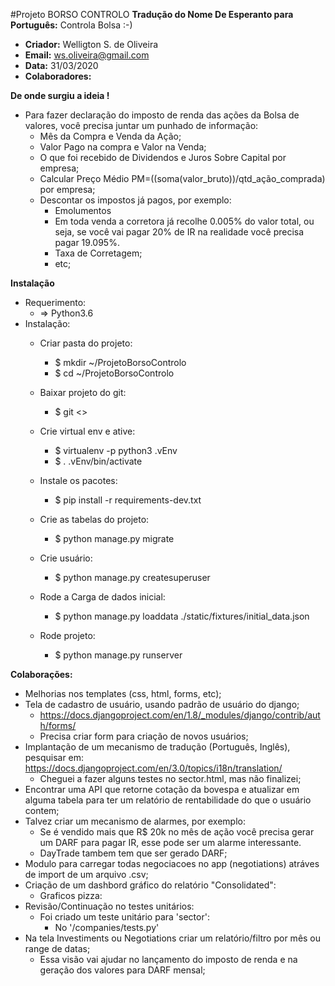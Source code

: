 #Projeto BORSO CONTROLO
**Tradução do Nome De Esperanto para Português:** Controla Bolsa :-)
-   **Criador:** Welligton S. de Oliveira
-   **Email:** ws.oliveira@gmail.com
-   **Data:** 31/03/2020
-   **Colaboradores:**

**De onde surgiu a ideia !**
- Para fazer declaração do imposto de renda das ações da Bolsa de valores, você precisa juntar um punhado 
de informação:
    -   Mês da Compra e Venda da Ação;
    -   Valor Pago na compra e Valor na Venda;
    -   O que foi recebido de Dividendos e Juros Sobre Capital por empresa;
    -   Calcular Preço Médio PM=((soma(valor_bruto))/qtd_ação_comprada) por empresa;
    -   Descontar os impostos já pagos, por exemplo:
        -   Emolumentos
        -   Em toda venda a corretora já recolhe 0.005% do valor total, ou seja, se você vai pagar 20% de IR na
         realidade você precisa pagar 19.095%.
        - Taxa de Corretagem;
        - etc;

**Instalação**
-   Requerimento:
    - => Python3.6
-   Instalação:
    - Criar pasta do projeto:
        -   $ mkdir ~/ProjetoBorsoControlo
        -   $ cd ~/ProjetoBorsoControlo
    - Baixar projeto do git:
        -   $ git <<url>>
    - Crie virtual env e ative:
        -   $ virtualenv -p python3 .vEnv
        -   $ . .vEnv/bin/activate
        
    - Instale os pacotes:
        -   $ pip install -r requirements-dev.txt
       
    - Crie as tabelas do projeto:
        -   $ python manage.py migrate

    - Crie usuário:
        -   $ python manage.py createsuperuser
        
    - Rode a Carga de dados inicial:
        -   $ python manage.py loaddata ./static/fixtures/initial_data.json

    - Rode projeto:        
        -   $ python manage.py runserver        


    
    

**Colaborações:**
- Melhorias nos templates (css, html, forms, etc);
- Tela de cadastro de usuário, usando padrão de usuário do django;
    - https://docs.djangoproject.com/en/1.8/_modules/django/contrib/auth/forms/
    - Precisa criar form para criação de novos usuários;
- Implantação de um mecanismo de tradução (Português, Inglês), pesquisar em:
    https://docs.djangoproject.com/en/3.0/topics/i18n/translation/
    - Cheguei a fazer alguns testes no sector.html, mas não finalizei;
- Encontrar uma API que retorne cotação da bovespa e atualizar em alguma tabela para ter um relatório de rentabilidade
 do que o usuário contem;
- Talvez criar um mecanismo de alarmes, por exemplo:
    -   Se é vendido mais que R$ 20k no mês de ação você precisa gerar um DARF para pagar IR, esse pode
    ser um alarme interessante.
    -   DayTrade tambem tem que ser gerado DARF;
- Modulo para carregar todas negociacoes no app (negotiations) atráves de import de um arquivo .csv;
- Criação de um dashbord gráfico do relatório "Consolidated":
    - Graficos pizza:
- Revisão/Continuação no testes unitários:
    - Foi criado um teste unitário para 'sector':
        - No '/companies/tests.py'
- Na tela Investiments ou Negotiations criar um relatório/filtro por mês ou range de datas;
    - Essa visão vai ajudar no lançamento do imposto de renda e na geração dos valores para DARF mensal;